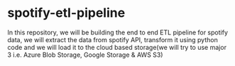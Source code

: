 # spotify-etl-pipeline
In this repository, we will be building the end to end ETL pipeline for spotify data, we will extract the data from spotify API, transform it using python code and we will load it to the cloud based storage(we will try to use major 3 i.e. Azure Blob Storage, Google Storage &amp; AWS S3)
